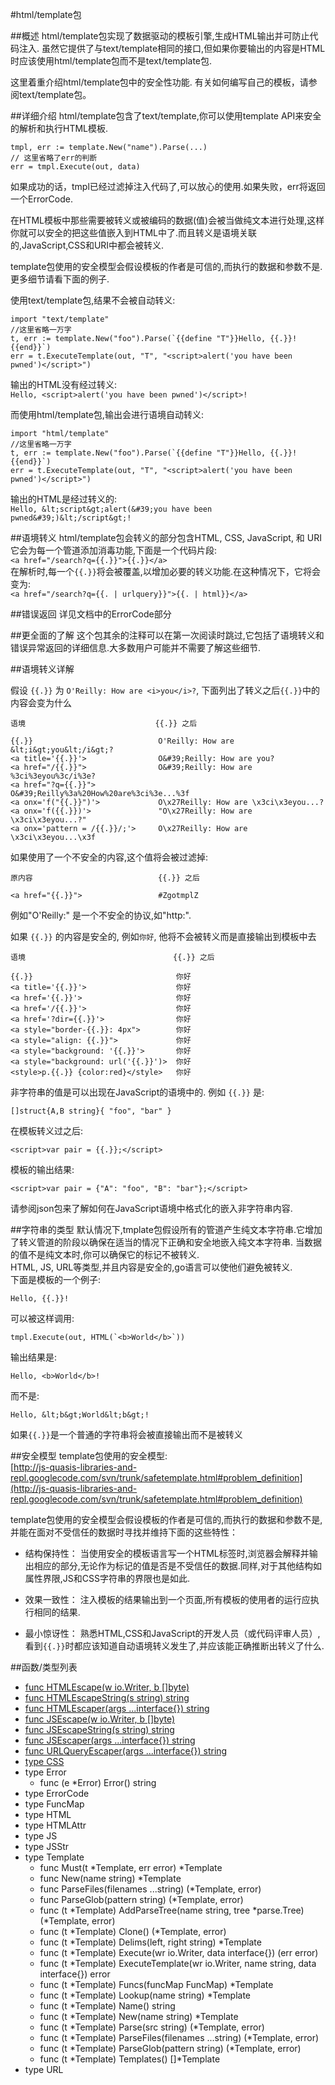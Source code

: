 #html/template包

##概述
html/template包实现了数据驱动的模板引擎,生成HTML输出并可防止代码注入. 虽然它提供了与text/template相同的接口,但如果你要输出的内容是HTML时应该使用html/template包而不是text/template包.	

这里着重介绍html/template包中的安全性功能. 有关如何编写自己的模板，请参阅text/template包。

##详细介绍
html/template包含了text/template,你可以使用template API来安全的解析和执行HTML模板.

	tmpl, err := template.New("name").Parse(...)
	// 这里省略了err的判断
	err = tmpl.Execute(out, data)
	
如果成功的话，tmpl已经过滤掉注入代码了,可以放心的使用.如果失败，err将返回一个ErrorCode.

在HTML模板中那些需要被转义或被编码的数据(值)会被当做纯文本进行处理,这样你就可以安全的把这些值嵌入到HTML中了.而且转义是语境关联的,JavaScript,CSS和URI中都会被转义.

template包使用的安全模型会假设模板的作者是可信的,而执行的数据和参数不是.更多细节请看下面的例子.

使用text/template包,结果不会被自动转义:	

	import "text/template"
	//这里省略一万字
	t, err := template.New("foo").Parse(`{{define "T"}}Hello, {{.}}!{{end}}`)
	err = t.ExecuteTemplate(out, "T", "<script>alert('you have been pwned')</script>")
	
输出的HTML没有经过转义: 	
`Hello, <script>alert('you have been pwned')</script>!`

而使用html/template包,输出会进行语境自动转义:

	import "html/template"
	//这里省略一万字
	t, err := template.New("foo").Parse(`{{define "T"}}Hello, {{.}}!{{end}}`)
	err = t.ExecuteTemplate(out, "T", "<script>alert('you have been pwned')</script>")
	
输出的HTML是经过转义的: 	
`Hello, &lt;script&gt;alert(&#39;you have been pwned&#39;)&lt;/script&gt;!`

##语境转义
html/template包会转义的部分包含HTML, CSS, JavaScript, 和 URI	
它会为每一个管道添加消毒功能,下面是一个代码片段:	
`<a href="/search?q={{.}}">{{.}}</a>`	
在解析时,每一个`{{.}}`将会被覆盖,以增加必要的转义功能.在这种情况下，它将会变为:	
`<a href="/search?q={{. | urlquery}}">{{. | html}}</a>`	

##错误返回
详见文档中的ErrorCode部分

##更全面的了解
这个包其余的注释可以在第一次阅读时跳过,它包括了语境转义和错误异常返回的详细信息.大多数用户可能并不需要了解这些细节.

##语境转义详解

假设 `{{.}}` 为 `O'Reilly: How are <i>you</i>?`, 下面列出了转义之后`{{.}}`中的内容会变为什么

	语境                             {{.}} 之后
	
	{{.}}                            O'Reilly: How are &lt;i&gt;you&lt;/i&gt;?
	<a title='{{.}}'>                O&#39;Reilly: How are you?
	<a href="/{{.}}">                O&#39;Reilly: How are %3ci%3eyou%3c/i%3e?
	<a href="?q={{.}}">              O&#39;Reilly%3a%20How%20are%3ci%3e...%3f
	<a onx='f("{{.}}")'>             O\x27Reilly: How are \x3ci\x3eyou...?
	<a onx='f({{.}})'>               "O\x27Reilly: How are \x3ci\x3eyou...?"
	<a onx='pattern = /{{.}}/;'>     O\x27Reilly: How are \x3ci\x3eyou...\x3f
	
如果使用了一个不安全的内容,这个值将会被过滤掉:

	原内容                            {{.}} 之后
	
	<a href="{{.}}">                 #ZgotmplZ
	
例如"O'Reilly:" 是一个不安全的协议,如"http:".

如果 `{{.}}` 的内容是安全的, 例如`你好`, 他将不会被转义而是直接输出到模板中去

	语境                                 {{.}} 之后
	
	{{.}}                                你好
	<a title='{{.}}'>                    你好
	<a href='{{.}}'>                     你好
	<a href='/{{.}}'>                    你好
	<a href='?dir={{.}}'>                你好
	<a style="border-{{.}}: 4px">        你好
	<a style="align: {{.}}">             你好
	<a style="background: '{{.}}'>       你好
	<a style="background: url('{{.}}')>  你好
	<style>p.{{.}} {color:red}</style>   你好
	
非字符串的值是可以出现在JavaScript的语境中的. 例如 `{{.}}` 是:

	[]struct{A,B string}{ "foo", "bar" }
在模板转义过之后:

	<script>var pair = {{.}};</script>
模板的输出结果:

	<script>var pair = {"A": "foo", "B": "bar"};</script>
请参阅json包来了解如何在JavaScript语境中格式化的嵌入非字符串内容.

##字符串的类型
默认情况下,tmplate包假设所有的管道产生纯文本字符串.它增加了转义管道的阶段以确保在适当的情况下正确和安全地嵌入纯文本字符串.
当数据的值不是纯文本时,你可以确保它的标记不被转义.	
HTML, JS, URL等类型,并且内容是安全的,go语言可以使他们避免被转义.		
下面是模板的一个例子:	

	Hello, {{.}}!

可以被这样调用:	

	tmpl.Execute(out, HTML(`<b>World</b>`))

输出结果是:		

	Hello, <b>World</b>!

而不是:

	Hello, &lt;b&gt;World&lt;b&gt;!

如果`{{.}}`是一个普通的字符串将会被直接输出而不是被转义

##安全模型
template包使用的安全模型: 	
[http://js-quasis-libraries-and-repl.googlecode.com/svn/trunk/safetemplate.html#problem_definition](http://js-quasis-libraries-and-repl.googlecode.com/svn/trunk/safetemplate.html#problem_definition)	

template包使用的安全模型会假设模板的作者是可信的,而执行的数据和参数不是,并能在面对不受信任的数据时寻找并维持下面的这些特性：

- 结构保持性： 当使用安全的模板语言写一个HTML标签时,浏览器会解释并输出相应的部分,无论作为标记的值是否是不受信任的数据.同样,对于其他结构如属性界限,JS和CSS字符串的界限也是如此.

- 效果一致性： 注入模板的结果输出到一个页面,所有模板的使用者的运行应执行相同的结果.

- 最小惊讶性： 熟悉HTML,CSS和JavaScript的开发人员（或代码评审人员）,看到`{{.}}`时都应该知道自动语境转义发生了,并应该能正确推断出转义了什么.

##函数/类型列表
- [func HTMLEscape(w io.Writer, b []byte)](HTMLEscape.md)
- [func HTMLEscapeString(s string) string](HTMLEscapeString.md)
- [func HTMLEscaper(args ...interface{}) string](HTMLEscaper.md)
- [func JSEscape(w io.Writer, b []byte)](JSEscape.md)
- [func JSEscapeString(s string) string](JSEscapeString.md)
- [func JSEscaper(args ...interface{}) string](JSEscaper.md)
- [func URLQueryEscaper(args ...interface{}) string](URLQueryEscaper.md)
- [type CSS](CSS.md)
- type Error
	- func (e *Error) Error() string
- type ErrorCode
- type FuncMap
- type HTML
- type HTMLAttr
- type JS
- type JSStr
- type Template
	- func Must(t *Template, err error) *Template
	- func New(name string) *Template
	- func ParseFiles(filenames ...string) (*Template, error)
	- func ParseGlob(pattern string) (*Template, error)
	- func (t *Template) AddParseTree(name string, tree *parse.Tree) (*Template, error)
	- func (t *Template) Clone() (*Template, error)
	- func (t *Template) Delims(left, right string) *Template
	- func (t *Template) Execute(wr io.Writer, data interface{}) (err error)
	- func (t *Template) ExecuteTemplate(wr io.Writer, name string, data interface{}) error
	- func (t *Template) Funcs(funcMap FuncMap) *Template
	- func (t *Template) Lookup(name string) *Template
	- func (t *Template) Name() string
	- func (t *Template) New(name string) *Template
	- func (t *Template) Parse(src string) (*Template, error)
	- func (t *Template) ParseFiles(filenames ...string) (*Template, error)
	- func (t *Template) ParseGlob(pattern string) (*Template, error)
	- func (t *Template) Templates() []*Template
- type URL
